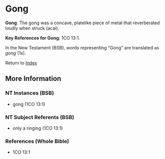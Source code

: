 # Gong
**Gong**. 
The gong was a concave, platelike piece of metal that reverberated loudly when struck (acai). 


**Key References for Gong**: 
1CO 13:1. 




In the New Testament (BSB), words representing “Gong” are translated as 
*gong* (1x). 


Return to [Index](00-Index.md)

## More Information

### NT Instances (BSB)

* gong (1CO 13:1)



### NT Subject Referents (BSB)

* only a ringing (1CO 13:1)



### References (Whole Bible)

* 1CO 13:1



